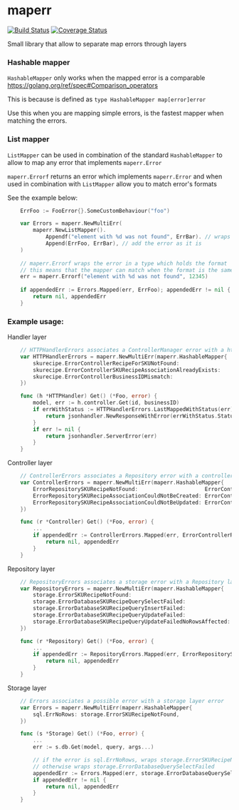 # maperr
[![Build Status](https://travis-ci.org/intelligentpos/maperr.svg?branch=master)](https://travis-ci.org/intelligentpos/maperr)
[![Coverage Status](https://coveralls.io/repos/github/intelligentpos/maperr/badge.svg)](https://coveralls.io/github/intelligentpos/maperr)

Small library that allow to separate map errors through layers

### Hashable mapper
`HashableMapper` only works when the mapped error is a comparable https://golang.org/ref/spec#Comparison_operators

This is because is defined as `type HashableMapper map[error]error`

Use this when you are mapping simple errors, is the fastest mapper when matching the errors.

### List mapper
`ListMapper` can be used in combination of the standard `HashableMapper` to allow to map any error that implements
`maperr.Error`

`maperr.Errorf` returns an error which implements `maperr.Error` and when used in combination with `ListMapper` allow 
you to match error's formats

See the example below:

```go
    ErrFoo := FooError{}.SomeCustomBehaviour("foo")

    var Errors = maperr.NewMultiErr(
        maperr.NewListMapper().
            Appendf("element with %d was not found", ErrBar). // wraps the error in a error type which holds the format
            Append(ErrFoo, ErrBar), // add the error as it is
    )
    
    // maperr.Errorf wraps the error in a type which holds the format
    // this means that the mapper can match when the format is the same
    err = maperr.Errorf("element with %d was not found", 12345)
    
    if appendedErr := Errors.Mapped(err, ErrFoo); appendedErr != nil {
        return nil, appendedErr
    }
```

### Example usage:

Handler layer
```go
    // HTTPHandlerErrors associates a ControllerManager error with a http api handler layer error
    var HTTPHandlerErrors = maperr.NewMultiErr(maperr.HashableMapper{
    	skurecipe.ErrorControllerRecipeForSKUNotFound:                   maperr.WithStatus(errorTextRecipeForSKUNotFound, http.StatusNotFound),
    	skurecipe.ErrorControllerSKURecipeAssociationAlreadyExists:      maperr.WithStatus(errorTextRecipeForSKUAlreadyExists, http.StatusBadRequest),
    	skurecipe.ErrorControllerBusinessIDMismatch:                     maperr.WithStatus(errorTextResourceBusinessMismatch, http.StatusUnauthorized),
    })

    func (h *HTTPHandler) Get() (*Foo, error) {
        model, err := h.controller.Get(id, businessID)
        if errWithStatus := HTTPHandlerErrors.LastMappedWithStatus(err); errWithStatus != nil {
            return jsonhandler.NewResponseWithError(errWithStatus.Status(), errWithStatus.Error(), &err)
        }
        if err != nil {
            return jsonhandler.ServerError(err)
        }
    }
```

Controller layer
```go
    // ControllerErrors associates a Repository error with a controller layer error
    var ControllerErrors = maperr.NewMultiErr(maperr.HashableMapper{
        ErrorRepositorySKURecipeNotFound:                     ErrorControllerRecipeForSKUNotFound,
        ErrorRepositorySKURecipeAssociationCouldNotBeCreated: ErrorControllerCouldNotAssociateSKUToRecipe,
        ErrorRepositorySKURecipeAssociationCouldNotBeUpdated: ErrorControllerCouldNotRemoveSKUAssociationWithRecipe,
    })

    func (r *Controller) Get() (*Foo, error) {
        ...
        if appendedErr := ControllerErrors.Mapped(err, ErrorControllerRecipeForSKUNotFound); appendedErr != nil {
            return nil, appendedErr
        }
    }
```

Repository layer
```go
    // RepositoryErrors associates a storage error with a Repository layer error
    var RepositoryErrors = maperr.NewMultiErr(maperr.HashableMapper{
        storage.ErrorSKURecipeNotFound:                                ErrorRepositorySKURecipeNotFound,
        storage.ErrorDatabaseSKURecipeQuerySelectFailed:               ErrorRepositorySKURecipeNotFound,
        storage.ErrorDatabaseSKURecipeQueryInsertFailed:               ErrorRepositorySKURecipeAssociationCouldNotBeCreated,
        storage.ErrorDatabaseSKURecipeQueryUpdateFailed:               ErrorRepositorySKURecipeAssociationCouldNotBeUpdated,
        storage.ErrorDatabaseSKURecipeQueryUpdateFailedNoRowsAffected: ErrorRepositorySKURecipeAssociationCouldNotBeUpdated,
    })

    func (r *Repository) Get() (*Foo, error) {
        ...
        if appendedErr := RepositoryErrors.Mapped(err, ErrorRepositorySKURecipeNotFound); appendedErr != nil {
            return nil, appendedErr
        }
    }
```

Storage layer
```go
    // Errors associates a possible error with a storage layer error
    var Errors = maperr.NewMultiErr(maperr.HashableMapper{
        sql.ErrNoRows: storage.ErrorSKURecipeNotFound,
    })

    func (s *Storage) Get() (*Foo, error) {
        ...
        err := s.db.Get(model, query, args...)

        // if the error is sql.ErrNoRows, wraps storage.ErrorSKURecipeNotFound
        // otherwise wraps storage.ErrorDatabaseQuerySelectFailed
        appendedErr := Errors.Mapped(err, storage.ErrorDatabaseQuerySelectFailed)
        if appendedErr != nil {
            return nil, appendedErr
        }
    }
```
